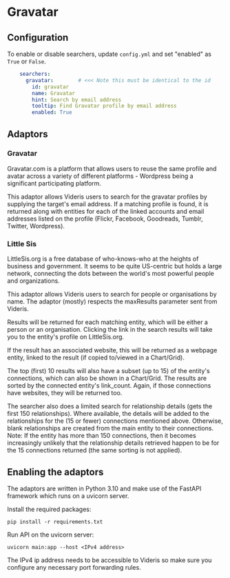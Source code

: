 # Gravatar

## Configuration

To enable or disable searchers, update `config.yml` and set "enabled" as `True` or `False`.

```yaml 
    searchers:
      gravatar:        # <<< Note this must be identical to the id
        id: gravatar   
        name: Gravatar
        hint: Search by email address
        tooltip: Find Gravatar profile by email address
        enabled: True
```

## Adaptors

### Gravatar

Gravatar.com is a platform that allows users to reuse the same profile and avatar across a variety of different
platforms - Wordpress being a significant participating platform.

This adaptor allows Videris users to search for the gravatar profiles by supplying the target's email address. If a
matching profile is found, it is returned along with entities for each of the linked accounts and email addresses listed
on the profile (Flickr, Facebook, Goodreads, Tumblr, Twitter, Wordpress).

### Little Sis

LittleSis.org is a free database of who-knows-who at the heights of business and government. It seems to be quite
US-centric but holds a large network, connecting the dots between the world's most powerful people and organizations.

This adaptor allows Videris users to search for people or organisations by name. The adaptor (mostly) respects the
maxResults parameter sent from Videris.

Results will be returned for each matching entity, which will be either a person or an organisation. Clicking the link
in the search results will take you to the entity's profile on LittleSis.org.

If the result has an associated website, this will be returned as a webpage entity, linked to the result (if copied
to/viewed in a Chart/Grid).

The top (first) 10 results will also have a subset (up to 15) of the entity's connections, which can also be shown in a
Chart/Grid. The results are sorted by the connected entity's link_count. Again, if those connections have websites, they
will be returned too.

The searcher also does a limited search for relationship details (gets the first 150 relationships). Where available,
the details will be added to the relationships for the (15 or fewer) connections mentioned above. Otherwise, blank
relationships are created from the main entity to their connections. Note: If the entity has more than 150 connections,
then it becomes increasingly unlikely that the relationship details retrieved happen to be for the 15 connections
returned (the same sorting is not applied).

## Enabling the adaptors

The adaptors are written in Python 3.10 and make use of the FastAPI framework which runs on a uvicorn server.

Install the required packages:

    pip install -r requirements.txt

Run API on the uvicorn server:

    uvicorn main:app --host <IPv4 address>

The IPv4 ip address needs to be accessible to Videris so make sure you configure any necessary port forwarding rules.
    
